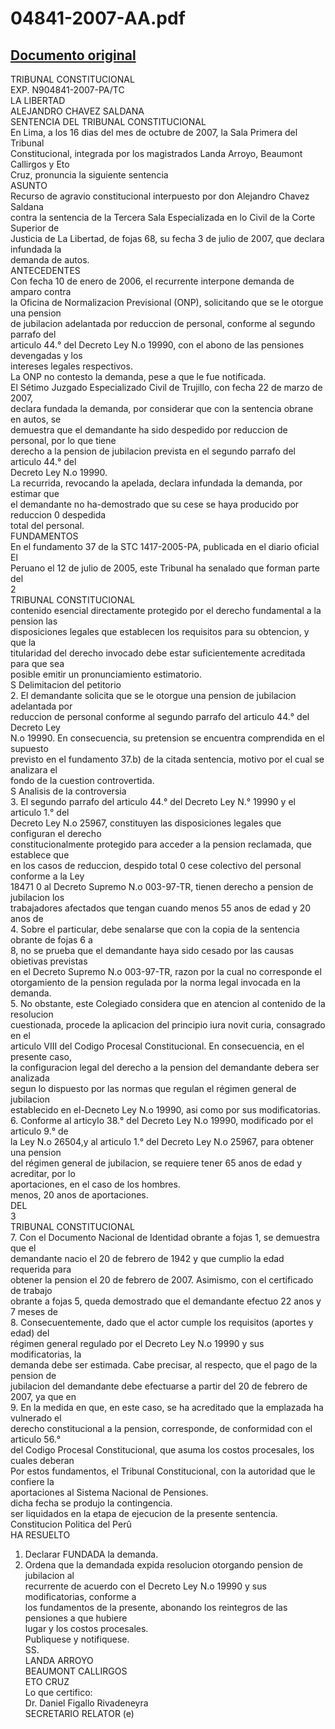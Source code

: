 
04841-2007-AA.pdf
=================
  
[Documento original](https://tc.gob.pe/jurisprudencia/2008/04841-2007-AA.pdf)  
---  
TRIBUNAL CONSTITUCIONAL  
EXP. N904841-2007-PA/TC  
LA LIBERTAD  
ALEJANDRO CHAVEZ SALDANA  
SENTENCIA DEL TRIBUNAL CONSTITUCIONAL  
En Lima, a los 16 dias del mes de octubre de 2007, la Sala Primera del Tribunal  
Constitucional, integrada por los magistrados Landa Arroyo, Beaumont Callirgos y Eto  
Cruz, pronuncia la siguiente sentencia  
ASUNTO  
Recurso de agravio constitucional interpuesto por don Alejandro Chavez Saldana  
contra la sentencia de la Tercera Sala Especializada en lo Civil de la Corte Superior de  
Justicia de La Libertad, de fojas 68, su fecha 3 de julio de 2007, que declara infundada la  
demanda de autos.  
ANTECEDENTES  
Con fecha 10 de enero de 2006, el recurrente interpone demanda de amparo contra  
la Oficina de Normalizacion Previsional (ONP), solicitando que se le otorgue una pension  
de jubilacion adelantada por reduccion de personal, conforme al segundo parrafo del  
articulo 44.° del Decreto Ley N.o 19990, con el abono de las pensiones devengadas y los  
intereses legales respectivos.  
La ONP no contesto la demanda, pese a que le fue notificada.  
El Sétimo Juzgado Especializado Civil de Trujillo, con fecha 22 de marzo de 2007,  
declara fundada la demanda, por considerar que con la sentencia obrane en autos, se  
demuestra que el demandante ha sido despedido por reduccion de personal, por lo que tiene  
derecho a la pension de jubilacion prevista en el segundo parrafo del articulo 44.° del  
Decreto Ley N.o 19990.  
La recurrida, revocando la apelada, declara infundada la demanda, por estimar que  
el demandante no ha-demostrado que su cese se haya producido por reduccion 0 despedida  
total del personal.  
FUNDAMENTOS  
En el fundamento 37 de la STC 1417-2005-PA, publicada en el diario oficial El  
Peruano el 12 de julio de 2005, este Tribunal ha senalado que forman parte del  
2  
TRIBUNAL CONSTITUCIONAL  
contenido esencial directamente protegido por el derecho fundamental a la pension las  
disposiciones legales que establecen los requisitos para su obtencion, y que la  
titularidad del derecho invocado debe estar suficientemente acreditada para que sea  
posible emitir un pronunciamiento estimatorio.  
S Delimitacion del petitorio  
2. El demandante solicita que se le otorgue una pension de jubilacion adelantada por  
reduccion de personal conforme al segundo parrafo del articulo 44.° del Decreto Ley  
N.o 19990. En consecuencia, su pretension se encuentra comprendida en el supuesto  
previsto en el fundamento 37.b) de la citada sentencia, motivo por el cual se analizara el  
fondo de la cuestion controvertida.  
S Analisis de la controversia  
3. El segundo parrafo del articulo 44.° del Decreto Ley N.° 19990 y el articulo 1.° del  
Decreto Ley N.o 25967, constituyen las disposiciones legales que configuran el derecho  
constitucionalmente protegido para acceder a la pension reclamada, que establece que  
en los casos de reduccion, despido total 0 cese colectivo del personal conforme a la Ley  
18471 0 al Decreto Supremo N.o 003-97-TR, tienen derecho a pension de jubilacion los  
trabajadores afectados que tengan cuando menos 55 anos de edad y 20 anos de  
4. Sobre el particular, debe senalarse que con la copia de la sentencia obrante de fojas 6 a  
8, no se prueba que el demandante haya sido cesado por las causas obietivas previstas  
en el Decreto Supremo N.o 003-97-TR, razon por la cual no corresponde el  
otorgamiento de la pension regulada por la norma legal invocada en la demanda.  
5. No obstante, este Colegiado considera que en atencion al contenido de la resolucion  
cuestionada, procede la aplicacion del principio iura novit curia, consagrado en el  
articulo VIII del Codigo Procesal Constitucional. En consecuencia, en el presente caso,  
la configuracion legal del derecho a la pension del demandante debera ser analizada  
segun lo dispuesto por las normas que regulan el régimen general de jubilacion  
establecido en el-Decneto Ley N.o 19990, asi como por sus modificatorias.  
6. Conforme al articylo 38.° del Decreto Ley N.o 19990, modificado por el articulo 9.° de  
la Ley N.o 26504,y al articulo 1.° del Decreto Ley N.o 25967, para obtener una pension  
del régimen general de jubilacion, se requiere tener 65 anos de edad y acreditar, por lo  
aportaciones, en el caso de los hombres.  
menos, 20 anos de aportaciones.  
DEL  
3  
TRIBUNAL CONSTITUCIONAL  
7. Con el Documento Nacional de Identidad obrante a fojas 1, se demuestra que el  
demandante nacio el 20 de febrero de 1942 y que cumplio la edad requerida para  
obtener la pension el 20 de febrero de 2007. Asimismo, con el certificado de trabajo  
obrante a fojas 5, queda demostrado que el demandante efectuo 22 anos y 7 meses de  
8. Consecuentemente, dado que el actor cumple los requisitos (aportes y edad) del  
régimen general regulado por el Decreto Ley N.o 19990 y sus modificatorias, la  
demanda debe ser estimada. Cabe precisar, al respecto, que el pago de la pension de  
jubilacion del demandante debe efectuarse a partir del 20 de febrero de 2007, ya que en  
9. En la medida en que, en este caso, se ha acreditado que la emplazada ha vulnerado el  
derecho constitucional a la pension, corresponde, de conformidad con el articulo 56.°  
del Codigo Procesal Constitucional, que asuma los costos procesales, los cuales deberan  
Por estos fundamentos, el Tribunal Constitucional, con la autoridad que le confiere la  
aportaciones al Sistema Nacional de Pensiones.  
dicha fecha se produjo la contingencia.  
ser liquidados en la etapa de ejecucion de la presente sentencia.  
Constitucion Politica del Perû  
HA RESUELTO  
1. Declarar FUNDADA la demanda.  
2. Ordena que la demandada expida resolucion otorgando pension de jubilacion al  
recurrente de acuerdo con el Decreto Ley N.o 19990 y sus modificatorias, conforme a  
los fundamentos de la presente, abonando los reintegros de las pensiones a que hubiere  
lugar y los costos procesales.  
Publiquese y notifiquese.  
SS.  
LANDA ARROYO  
BEAUMONT CALLIRGOS  
ETO CRUZ  
Lo que certifico:  
Dr. Daniel Figallo Rivadeneyra  
SECRETARIO RELATOR (e)
